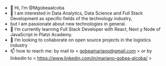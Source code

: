 - 👋 Hi, I’m @Mgobeaalcoba
- 👀 I am interested in Data Analytics, Data Science and Full Stack Development as specific fields of the technology industry,
-    but I am passionate about new technologies in general.
- 🌱 I’m currently learning Full Stack Developer with React, Next y Node of JavaScript in Platzi Academy. 
- 💞️ I’m looking to collaborate on open source projects in the logistics industry
- 📫 how to reach me: by mail to < gobeamariano@gmail.com > or by linkedin to < https://www.linkedin.com/in/mariano-gobea-alcoba/ >

<!---
Mgobeaalcoba/Mgobeaalcoba is a ✨ special ✨ repository because its `README.md` (this file) appears on your GitHub profile.
You can click the Preview link to take a look at your changes.
--->
